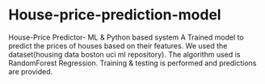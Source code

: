 # House-price-prediction-model
House-Price Predictor- ML &amp; Python based system A Trained model to predict the prices of houses based on their features. We used the dataset(housing data boston uci ml repository). The algorithm used is RandomForest Regression. Training &amp; testing is performed and predictions are provided.
